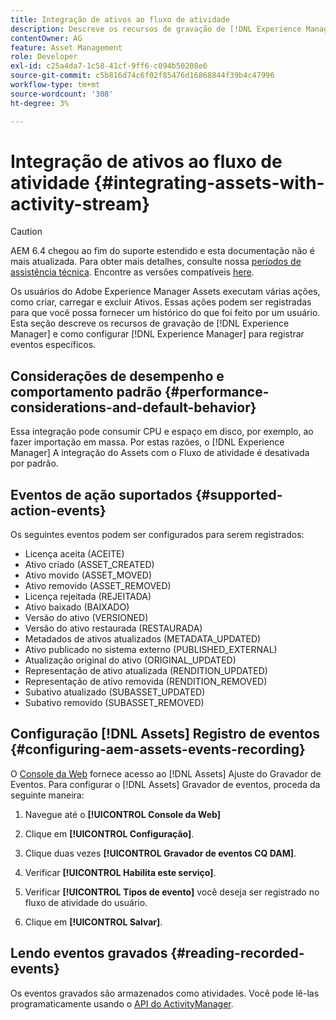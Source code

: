 ```yaml
---
title: Integração de ativos ao fluxo de atividade
description: Descreve os recursos de gravação de [!DNL Experience Manager] e como configurar [!DNL Experience Manager] para registrar eventos específicos.
contentOwner: AG
feature: Asset Management
role: Developer
exl-id: c25a4da7-1c58-41cf-9ff6-c094b50208e6
source-git-commit: c5b816d74c6f02f85476d16868844f39b4c47996
workflow-type: tm+mt
source-wordcount: '308'
ht-degree: 3%

---
```


# Integração de ativos ao fluxo de atividade {#integrating-assets-with-activity-stream}

>[!CAUTION]
>
>AEM 6.4 chegou ao fim do suporte estendido e esta documentação não é mais atualizada. Para obter mais detalhes, consulte nossa [períodos de assistência técnica](https://helpx.adobe.com/br/support/programs/eol-matrix.html). Encontre as versões compatíveis [here](https://experienceleague.adobe.com/docs/).

Os usuários do Adobe Experience Manager Assets executam várias ações, como criar, carregar e excluir Ativos. Essas ações podem ser registradas para que você possa fornecer um histórico do que foi feito por um usuário. Esta seção descreve os recursos de gravação de [!DNL Experience Manager] e como configurar [!DNL Experience Manager] para registrar eventos específicos.

## Considerações de desempenho e comportamento padrão {#performance-considerations-and-default-behavior}

Essa integração pode consumir CPU e espaço em disco, por exemplo, ao fazer importação em massa. Por estas razões, o [!DNL Experience Manager] A integração do Assets com o Fluxo de atividade é desativada por padrão.

## Eventos de ação suportados {#supported-action-events}

Os seguintes eventos podem ser configurados para serem registrados:

* Licença aceita (ACEITE)
* Ativo criado (ASSET_CREATED)
* Ativo movido (ASSET_MOVED)
* Ativo removido (ASSET_REMOVED)
* Licença rejeitada (REJEITADA)
* Ativo baixado (BAIXADO)
* Versão do ativo (VERSIONED)
* Versão do ativo restaurada (RESTAURADA)
* Metadados de ativos atualizados (METADATA_UPDATED)
* Ativo publicado no sistema externo (PUBLISHED_EXTERNAL)
* Atualização original do ativo (ORIGINAL_UPDATED)
* Representação de ativo atualizada (RENDITION_UPDATED)
* Representação de ativo removida (RENDITION_REMOVED)
* Subativo atualizado (SUBASSET_UPDATED)
* Subativo removido (SUBASSET_REMOVED)

## Configuração [!DNL Assets] Registro de eventos {#configuring-aem-assets-events-recording}

O [Console da Web](/help/sites-deploying/configuring-osgi.md) fornece acesso ao [!DNL Assets] Ajuste do Gravador de Eventos. Para configurar o [!DNL Assets] Gravador de eventos, proceda da seguinte maneira:

1. Navegue até o **[!UICONTROL Console da Web]**

1. Clique em **[!UICONTROL Configuração]**.

1. Clique duas vezes **[!UICONTROL Gravador de eventos CQ DAM]**.

1. Verificar **[!UICONTROL Habilita este serviço]**.

1. Verificar **[!UICONTROL Tipos de evento]** você deseja ser registrado no fluxo de atividade do usuário.

1. Clique em **[!UICONTROL Salvar]**.

## Lendo eventos gravados {#reading-recorded-events}

Os eventos gravados são armazenados como atividades. Você pode lê-las programaticamente usando o [API do ActivityManager](https://helpx.adobe.com/experience-manager/6-4/sites/developing/using/reference-materials/javadoc/com/adobe/granite/activitystreams/ActivityManager.html).
